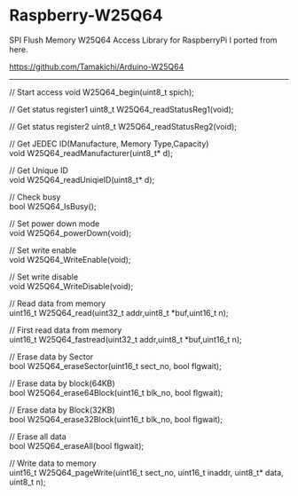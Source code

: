 # Raspberry-W25Q64

SPI Flush Memory W25Q64 Access Library for RaspberryPi
I ported from here.  

https://github.com/Tamakichi/Arduino-W25Q64

---

// Start access
void W25Q64_begin(uint8_t spich);  

// Get status register1
uint8_t W25Q64_readStatusReg1(void);  

// Get status register2
uint8_t W25Q64_readStatusReg2(void);  

// Get JEDEC ID(Manufacture, Memory Type,Capacity)  
void W25Q64_readManufacturer(uint8_t* d);  

// Get Unique ID  
void W25Q64_readUniqieID(uint8_t* d);  

// Check busy  
bool W25Q64_IsBusy();  

// Set power down mode  
void W25Q64_powerDown(void);  

// Set write enable  
void W25Q64_WriteEnable(void);  

// Set write disable  
void W25Q64_WriteDisable(void);  

// Read data from memory  
uint16_t W25Q64_read(uint32_t addr,uint8_t *buf,uint16_t n);

// First read data from memory  
uint16_t W25Q64_fastread(uint32_t addr,uint8_t *buf,uint16_t n);  

// Erase data by Sector  
bool  W25Q64_eraseSector(uint16_t sect_no, bool flgwait);  

// Erase data by block(64KB)  
bool  W25Q64_erase64Block(uint16_t blk_no, bool flgwait);  

// Erase data by Block(32KB)  
bool  W25Q64_erase32Block(uint16_t blk_no, bool flgwait);  

// Erase all data  
bool  W25Q64_eraseAll(bool flgwait);  

// Write data to memory  
uint16_t W25Q64_pageWrite(uint16_t sect_no, uint16_t inaddr, uint8_t* data, uint8_t n);  
